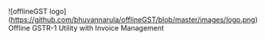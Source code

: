 ![offlineGST logo]
(https://github.com/bhuvannarula/offlineGST/blob/master/images/logo.png)
Offline GSTR-1 Utility with Invoice Management
